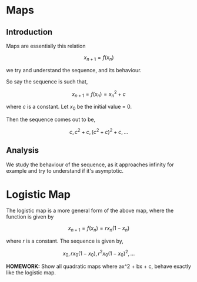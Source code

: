 # Maps

## Introduction

Maps are essentially this relation

$$ x_{n+1} = f(x_{n}) $$

we try and understand the sequence, and its behaviour.

So say the sequence is such that,

$$ x_{n+1} = f(x_{n}) = x_{n}^{2} + c $$

where $c$ is a constant. Let $x_{0}$ be the initial value = 0.

Then the sequence comes out to be,

$$ c, c^{2} + c, (c^{2} + c)^{2} + c, \ldots $$

## Analysis

We study the behaviour of the sequence, as it approaches infinity for example and try to understand if it's asymptotic.

# Logistic Map

The logistic map is a more general form of the above map, where the function is given by

$$ x_{n+1} = f(x_{n}) = rx_{n}(1 - x_{n}) $$

where $r$ is a constant. The sequence is given by,

$$ x_{0}, rx_{0}(1 - x_{0}), r^{2}x_{0}(1 - x_{0})^{2}, \ldots $$

**HOMEWORK:** Show all quadratic maps where ax^2 + bx + c, behave exactly like the logistic map.

